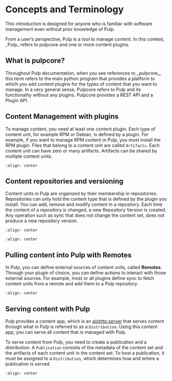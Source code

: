 # Concepts and Terminology

This introduction is designed for anyone who is familiar with software management even without prior
knowledge of Pulp.

From a user’s perspective, Pulp is a tool to manage content. In this context, \_Pulp\_ refers to
pulpcore and one or more content plugins.

## What is pulpcore?

Throughout Pulp documentation, when you see references to \_pulpcore\_, this term refers to the main
python program that provides a platform to which you add content plugins for the types of content
that you want to manage. In a very general sense, Pulpcore refers to Pulp and its functionality
without any plugins. Pulpcore provides a REST API and a Plugin API.

## Content Management with plugins

To manage content, you need at least one content plugin. Each type of content unit, for example RPM
or Debian, is defined by a plugin. For example, if you want to manage RPM content in Pulp, you must
install the RPM plugin. Files that belong to a content unit are called
`Artifacts`. Each content unit can have zero or many artifacts. Artifacts can be
shared by multiple content units.

```{image} ./_diagrams/concept-content.png
:align: center
```

## Content repositories and versioning

Content units in Pulp are organized by their membership in repositories. Repositories can only hold
the content type that is defined by the plugin you install. You can add, remove and modify content
in a repository. Each time the content of a repository is changed, a new Repository Version is
created. Any operation such as sync that does not change the content set, does not produce a new
repository version.

```{image} ./_diagrams/concept-repository.png
:align: center
```

```{image} ./_diagrams/concept-add-repo.png
:align: center
```

## Pulling content into Pulp with Remotes

In Pulp, you can define external sources of content units, called **Remotes**.
Through your plugin of choice, you can define actions to interact with those external sources.
For example, most or all plugins define sync to fetch content units from a remote and add them to a
Pulp repository.

```{image} ./_diagrams/concept-remote.png
:align: center
```

## Serving content with Pulp

Pulp provides a content app, which is an
[aiohttp.server](https://docs.aiohttp.org/en/stable/web.html) that serves content through what in
Pulp is referred to as a `Distribution`. Using this content app, you can serve all content
that is managed with Pulp.

To serve content from Pulp, you need to create a publication and a distribution. A
`Publication` consists of the metadata of the content set and the artifacts of each content
unit in the content set. To host a publication, it must be assigned to a `Distribution`, which
determines how and where a publication is served.

```{image} ./_diagrams/concept-publish.png
:align: center
```

